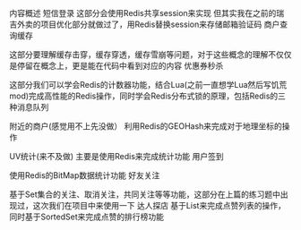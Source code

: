 内容概述
短信登录
这部分会使用Redis共享session来实现
但其实我在之前的瑞吉外卖的项目优化部分就做过了，用Redis替换session来存储邮箱验证码
商户查询缓存

这部分要理解缓存击穿，缓存穿透，缓存雪崩等问题，对于这些概念的理解不仅仅是停留在概念上，更是能在代码中看到对应的内容
优惠券秒杀

这部分我们可以学会Redis的计数器功能，结合Lua(之前一直想学Lua然后写饥荒mod)完成高性能的Redis操作，同时学会Redis分布式锁的原理，包括Redis的三种消息队列

附近的商户(感觉用不上先没做）
利用Redis的GEOHash来完成对于地理坐标的操作

UV统计(来不及做)
主要是使用Redis来完成统计功能
用户签到

使用Redis的BitMap数据统计功能
好友关注

基于Set集合的关注、取消关注，共同关注等等功能，这部分在上篇的练习题中出现过，这次我们在项目中来使用一下
达人探店
基于List来完成点赞列表的操作，同时基于SortedSet来完成点赞的排行榜功能
